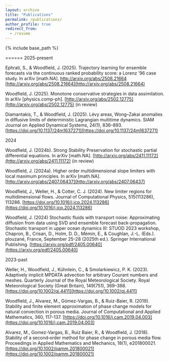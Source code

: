 ```yaml
---
layout: archive
title: "Publications"
permalink: /publications/
author_profile: true
redirect_from:
  - /resume
---
```


{% include base_path %}


======
2025-present

Ephrati, S., & Woodfield, J. (2025). Trajectory learning for ensemble forecasts via the continuous ranked probability score: a Lorenz ’96 case study. In arXiv [math.NA]. http://arxiv.org/abs/2508.21664
[http://arxiv.org/abs/2508.21664](http://arxiv.org/abs/2508.21664)

Woodfield, J. (2025). Monotone conservative strategies in data assimilation. In arXiv [physics.comp-ph]. [http://arxiv.org/abs/2502.12775](http://arxiv.org/abs/2502.12775) (in review)

Diamantakis, T., & Woodfield, J. (2025). Lévy areas, Wong–Zakai anomalies in diffusive limits of deterministic Lagrangian multitime dynamics. SIAM Journal on Applied Dynamical Systems, 24(1), 836–893. [https://doi.org/10.1137/24m1637271](https://doi.org/10.1137/24m1637271)

2024


Woodfield, J. (2024b). Strong Stability Preservation for stochastic partial differential equations. In arXiv [math.NA]. [http://arxiv.org/abs/2411.11172](http://arxiv.org/abs/2411.11172) (in review)


Woodfield, J. (2024a). Higher order multidimensional slope limiters with local maximum principles. In arXiv [math.NA]. [http://arxiv.org/abs/2407.06437](http://arxiv.org/abs/2407.06437)

Woodfield, J., Weller, H., & Cotter, C. J. (2024). New limiter regions for multidimensional flows. Journal of Computational Physics, 515(113286), 113286. [https://doi.org/10.1016/j.jcp.2024.113286](https://doi.org/10.1016/j.jcp.2024.113286)


Woodfield, J. (2024) Stochastic fluids with transport noise: Approximating diffusion from data using SVD and ensemble forecast back-propagation. Stochastic transport in upper ocean dynamics III: STUOD 2023 workshop, Chapron, B., Crisan, D., Holm, D. D., Mémin, E., & Coughlan, J.-L. (Eds.). plouzané, France, September 25-28 (2025th ed.). Springer International Publishing. [https://arxiv.org/pdf/2405.00640](https://arxiv.org/pdf/2405.00640)

2023-past

Weller, H., Woodfield, J., Kühnlein, C., & Smolarkiewicz, P. K. (2023). Adaptively implicit MPDATA advection for arbitrary Courant numbers and meshes. Quarterly Journal of the Royal Meteorological Society. Royal Meteorological Society (Great Britain), 149(751), 369–388. [https://doi.org/10.1002/qj.4411](https://doi.org/10.1002/qj.4411)

Woodfield, J., Alvarez, M., Gómez-Vargas, B., & Ruiz-Baier, R. (2019). Stability and finite element approximation of phase change models for natural convection in porous media. Journal of Computational and Applied Mathematics, 360, 117–137. [https://doi.org/10.1016/j.cam.2019.04.003](https://doi.org/10.1016/j.cam.2019.04.003)

Alvarez, M., Gomez-Vargas, B., Ruiz Baier, R., & Woodfield, J. (2018). Stability of a second‐order method for phase change in porous media flow. Proceedings in Applied Mathematics and Mechanics, 18(1), e201800021. [https://doi.org/10.1002/pamm.201800021](https://doi.org/10.1002/pamm.201800021)







